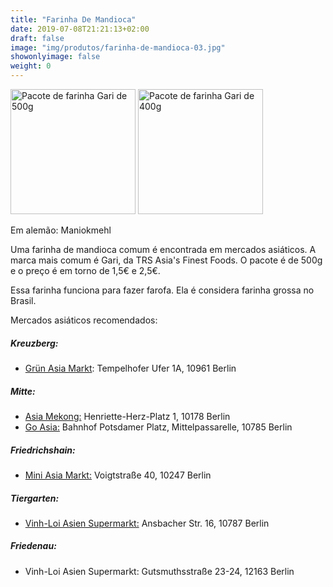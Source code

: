```yaml
---
title: "Farinha De Mandioca"
date: 2019-07-08T21:21:13+02:00
draft: false
image: "img/produtos/farinha-de-mandioca-03.jpg"
showonlyimage: false
weight: 0
---
```


<!--more-->

<img src="../../img/produtos/farinha-de-mandioca-01.png" alt="Pacote de farinha Gari de 500g" width="200"/>
<img src="../../img/produtos/farinha-de-mandioca-02.png" alt="Pacote de farinha Gari de 400g" width="200"/>

Em alemão: Maniokmehl

Uma farinha de mandioca comum é encontrada em mercados asiáticos. A marca mais comum é Gari, da TRS Asia's Finest Foods. 
O pacote é de 500g e o preço é em torno de 1,5€ e 2,5€.

Essa farinha funciona para fazer farofa. Ela é considera farinha grossa no Brasil.

Mercados asiáticos recomendados:

##### Kreuzberg:

- [Grün Asia Markt](https://goo.gl/maps/eu7YuieSdGvBrWZc6): Tempelhofer Ufer 1A, 10961 Berlin

##### Mitte:

- [Asia Mekong:](https://goo.gl/maps/PMMSecDpdxCYrZp56) Henriette-Herz-Platz 1, 10178 Berlin
- [Go Asia:](https://goo.gl/maps/BxYDLTpgos5Po53k6) Bahnhof Potsdamer Platz, Mittelpassarelle, 10785 Berlin

##### Friedrichshain:

 - [Mini Asia Markt:](https://goo.gl/maps/SDd9P4YyQ8xX4A5PA) Voigtstraße 40, 10247 Berlin

##### Tiergarten:

- [Vinh-Loi Asien Supermarkt:](https://goo.gl/maps/ujduqUgh3tLfNDpUA) Ansbacher Str. 16, 10787 Berlin 

##### Friedenau:

- Vinh-Loi Asien Supermarkt: Gutsmuthsstraße 23-24, 12163 Berlin

